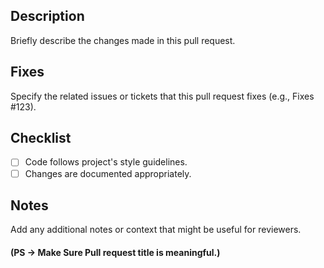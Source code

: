 ## Description
Briefly describe the changes made in this pull request.

## Fixes
Specify the related issues or tickets that this pull request fixes (e.g., Fixes #123).

## Checklist
<!-- add x inside brackets for ticking the checkbox eg. - [x] -->
- [ ] Code follows project's style guidelines.
- [ ] Changes are documented appropriately.

## Notes
Add any additional notes or context that might be useful for reviewers.



####  (PS →  Make Sure Pull request title is meaningful.)